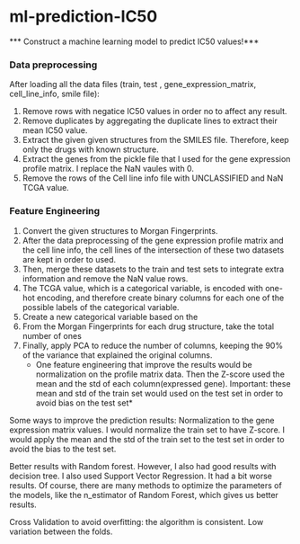 # ml-prediction-IC50

*** Construct a machine learning model to predict IC50 values!***

### Data preprocessing
After loading all the data files (train, test , gene_expression_matrix, cell_line_info, smile file):
1. Remove rows with negatice IC50 values in order no to affect any result.
2. Remove duplicates by aggregating the duplicate lines to extract their mean IC50 value.
3. Extract the given given structures from the SMILES file. Therefore, keep only the drugs with known structure.
4. Extract the genes from the pickle file that I used for the gene expression profile matrix. I replace the NaN vaules with 0.
5. Remove the rows of the Cell line info file with UNCLASSIFIED and NaN TCGA value.

### Feature Engineering
1. Convert the given structures to Morgan Fingerprints.
2. After the data preprocessing of the gene expression profile matrix and the cell line info, the cell lines of the intersection of these two datasets are kept in order to used.
3. Then, merge these datasets to the train and test sets to integrate extra information and remove the NaN value rows.
4. The TCGA value, which is a categorical variable, is encoded with one-hot encoding, and therefore create binary columns for each one of the possible labels of the categorical variable.
5. Create a new categorical variable based on the
6. From the Morgan Fingerprints for each drug structure, take the total number of ones
7. Finally, apply PCA to reduce the number of columns, keeping the 90% of the variance that explained the original columns.
   * One feature engineering that improve the results would be normalization on the profile matrix data. Then the Z-score used the mean and the std of each column(expressed gene). Important: these mean and std of the train set would used on the test set in order to avoid bias on the test set* 

Some ways to improve the prediction results: Normalization to the gene expression matrix values. I would normalize the train set to have Z-score. I would apply the mean and the std of the train set to the test set in order to avoid the bias to the test set.

Better results with Random forest. However, I also had good results with decision tree. I also used Support Vector Regression. It had a bit worse results.
Of course, there are many methods to optimize the parameters of the models, like the n_estimator of Random Forest, which gives us better results.

Cross Validation to avoid overfitting: the algorithm is consistent. Low variation between the folds.


